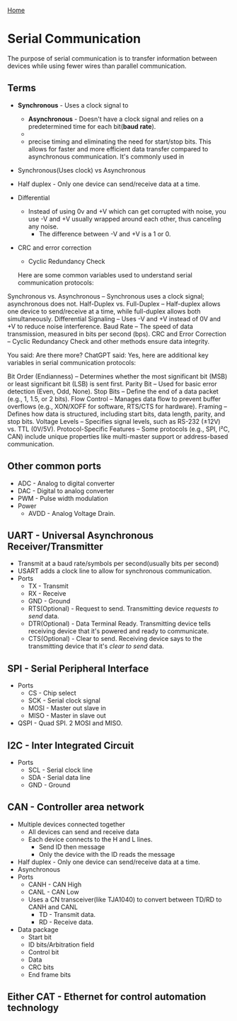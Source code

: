 [Home](../README.md)

# Serial Communication
The purpose of serial communication is to transfer information between devices while using fewer wires than parallel communication.

## Terms
- **Synchronous** - Uses a clock signal to 
	- **Asynchronous** - Doesn't have a clock signal and relies on a predetermined time for each bit(**baud rate**).
	-
	- precise timing and eliminating the need for start/stop bits. This allows for faster and more efficient data transfer compared to asynchronous communication. It's commonly used in

- Synchronous(Uses clock) vs Asynchronous
- Half duplex - Only one device can send/receive data at a time.
- Differential
	- Instead of using 0v and +V which can get corrupted with noise, you use -V and +V usually wrapped around each other, thus canceling any noise.
		- The difference between -V and +V is a 1 or 0.
- CRC and error correction
	- Cyclic Redundancy Check
	
	Here are some common variables used to understand serial communication protocols:

Synchronous vs. Asynchronous – Synchronous uses a clock signal; asynchronous does not.
Half-Duplex vs. Full-Duplex – Half-duplex allows one device to send/receive at a time, while full-duplex allows both simultaneously.
Differential Signaling – Uses -V and +V instead of 0V and +V to reduce noise interference.
Baud Rate – The speed of data transmission, measured in bits per second (bps).
CRC and Error Correction – Cyclic Redundancy Check and other methods ensure data integrity.






You said:
Are there more?
ChatGPT said:
Yes, here are additional key variables in serial communication protocols:

Bit Order (Endianness) – Determines whether the most significant bit (MSB) or least significant bit (LSB) is sent first.
Parity Bit – Used for basic error detection (Even, Odd, None).
Stop Bits – Define the end of a data packet (e.g., 1, 1.5, or 2 bits).
Flow Control – Manages data flow to prevent buffer overflows (e.g., XON/XOFF for software, RTS/CTS for hardware).
Framing – Defines how data is structured, including start bits, data length, parity, and stop bits.
Voltage Levels – Specifies signal levels, such as RS-232 (±12V) vs. TTL (0V/5V).
Protocol-Specific Features – Some protocols (e.g., SPI, I²C, CAN) include unique properties like multi-master support or address-based communication.

## Other common ports
- ADC - Analog to digital converter
- DAC - Digital to analog converter
- PWM - Pulse width modulation
- Power
	- AVDD - Analog Voltage Drain.

## UART - Universal Asynchronous Receiver/Transmitter
- Transmit at a baud rate/symbols per second(usually bits per second)
- USART adds a clock line to allow for synchronous communication.
- Ports
	- TX - Transmit
	- RX - Receive
	- GND - Ground
	- RTS(Optional) - Request to send. Transmitting device *requests to send* data.
	- DTR(Optional) - Data Terminal Ready. Transmitting device tells receiving device that it's powered and ready to communicate.
	- CTS(Optional) - Clear to send. Receiving device says to the transmitting device that it's *clear to send* data.

## SPI - Serial Peripheral Interface
- Ports
	- CS - Chip select
	- SCK - Serial clock signal
	- MOSI - Master out slave in
	- MISO - Master in slave out
- QSPI - Quad SPI. 2 MOSI and MISO.

## I2C - Inter Integrated Circuit
- Ports
	- SCL - Serial clock line
	- SDA - Serial data line
	- GND - Ground

## CAN - Controller area network
- Multiple devices connected together
	- All devices can send and receive data
	- Each device connects to the H and L lines.
		- Send ID then message
		- Only the device with the ID reads the message
- Half duplex - Only one device can send/receive data at a time.
- Asynchronous
- Ports
	- CANH - CAN High
	- CANL - CAN Low
	- Uses a CN transceiver(like TJA1040) to convert between TD/RD to CANH and CANL
		- TD - Transmit data.
		- RD - Receive data.
- Data package
	- Start bit
	- ID bits/Arbitration field
	- Control bit
	- Data
	- CRC bits
	- End frame bits

## Either CAT - Ethernet for control automation technology